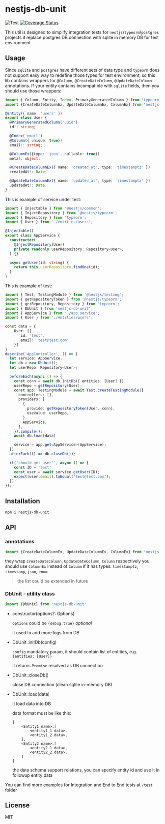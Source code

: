 # nestjs-db-unit

![Test](https://github.com/mikhail-angelov/nestjs-db-unit/workflows/Test/badge.svg)
[![Coverage Status](https://coveralls.io/repos/github/mikhail-angelov/nestjs-db-unit/badge.svg?branch=master)](https://coveralls.io/github/mikhail-angelov/nestjs-db-unit?branch=master)

This util is designed to simplify integration tests for `nestjs`/`typeorm`/`postgres` projects
it replace postgres DB connection with sqlite in memory DB for test environment

## Usage

Since `sqlite` and `postgres` have different sets of data type and `typeorm` does not support easy way to redefine those types for test environment, so this lib contains wrappers for `@Column`, `@CreateDateColumn`, `@UpdateDateColumn` annotations.
If your entity contains incompatible with `sqlite` fields, then you should use those wrappers:

```ts
import { Column, Entity, Index, PrimaryGeneratedColumn } from 'typeorm';
import {CreateDateColumnEx, UpdateDateColumnEx, ColumnEx} from 'nestjs-db-unit'

@Entity({ name: 'users' })
export class User {
  @PrimaryGeneratedColumn('uuid')
  id!: string;

  @Index('email')
  @Column({ unique: true})
  email!: string;

  @ColumnEx({type: 'json', nullable: true})
  meta!: object;

  @CreateDateColumnEx({ name: 'created_at', type: 'timestamptz' })
  createdAt!: Date;

  @UpdateDateColumnEx({ name: 'updated_at', type: 'timestamptz' })
  updatedAt!: Date;
}
```

This is example of service under test:

```ts
import { Injectable } from '@nestjs/common';
import { InjectRepository } from '@nestjs/typeorm';
import { Repository } from 'typeorm';
import { User } from './entities/users';

@Injectable()
export class AppService {
  constructor(
    @InjectRepository(User)
    private readonly userRepository: Repository<User>,
  ) {}

  async getUser(id: string) {
    return this.userRepository.findOne(id);
  }
}
```

This is example of test:

```ts
import { Test, TestingModule } from '@nestjs/testing';
import { getRepositoryToken } from '@nestjs/typeorm';
import { getRepository, Repository } from 'typeorm';
import { DbUnit } from 'nestjs-db-unit';
import { AppService } from './app.service';
import { User } from './entities/users';

const data = {
    User: [{
       id: 'test',
       email: 'test@test.com' 
    }]
}
describe('AppController', () => {
  let service: AppService;
  let db = new DbUnit();
  let userRepo: Repository<User>;

  beforeEach(async () => {
    const conn = await db.initDb({ entities: [User] });
    userRepo = getRepository(User);
    const app: TestingModule = await Test.createTestingModule({
      controllers: [],
      providers: [
        {
          provide: getRepositoryToken(User, conn),
          useValue: userRepo,
        },
        AppService,
      ],
    }).compile();
    await db.load(data)

    service = app.get<AppService>(AppService);
  });
  afterEach(() => db.closeDb());

  it('should get user"', async () => {
    const ID = 'test'
    const user = await service.getUser(ID);
    expect(user.email).toEqual('test@test.com');
  });
});

```

## Installation

```bash
npm i nestjs-db-unit
```

## API

### annotations
```ts
import {CreateDateColumnEx, UpdateDateColumnEx, ColumnEx} from 'nestjs-db-unit'
```
they wrap `CreateDateColumn`, `UpdateDateColumn`, `Column` respectively
you should use `ColumnEx` instead of `Column` if it has types: `timestamptz`, `timestamp`, `json`, `enum`
> the list could be extended in future

### DbUnit - utility class
```ts
import {DbUnit} from 'nestjs-db-unit'
```
- constructor(options?: Options)

  `options` could be `{debug:true}` *optional*

  it used to add more logs from DB

- DbUnit::initDb(config)

  `config` mandatory param, it should contain list of entities, e.g. `{entities: [User]}`

  it returns `Promise` resolved as DB connection

- DbUnit::closeDb()

  close DB connection (clean sqlite in-memory DB)

- DbUnit::load(data)

  it load data into DB

  data format must be like this:
  ```
  {
      <Entity1 name>:[
          <entity1_1 data>,
          <entity1_2 data>,
      ],
      <Entity2 name>:[
          <entity2_1 data>,
          <entity2_2 data>,
      ]
  }
  ```

  the data schema support relations, you can specify entity id and use it in followup entity data

You can find more examples for Integration and End to End tests at `/test` folder

License
----

MIT